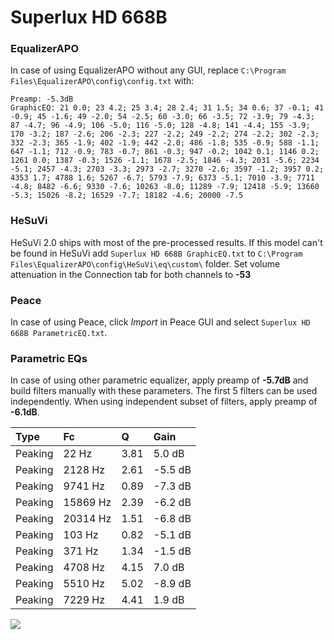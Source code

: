 # Superlux HD 668B

### EqualizerAPO
In case of using EqualizerAPO without any GUI, replace `C:\Program Files\EqualizerAPO\config\config.txt`
with:
```
Preamp: -5.3dB
GraphicEQ: 21 0.0; 23 4.2; 25 3.4; 28 2.4; 31 1.5; 34 0.6; 37 -0.1; 41 -0.9; 45 -1.6; 49 -2.0; 54 -2.5; 60 -3.0; 66 -3.5; 72 -3.9; 79 -4.3; 87 -4.7; 96 -4.9; 106 -5.0; 116 -5.0; 128 -4.8; 141 -4.4; 155 -3.9; 170 -3.2; 187 -2.6; 206 -2.3; 227 -2.2; 249 -2.2; 274 -2.2; 302 -2.3; 332 -2.3; 365 -1.9; 402 -1.9; 442 -2.0; 486 -1.8; 535 -0.9; 588 -1.1; 647 -1.1; 712 -0.9; 783 -0.7; 861 -0.3; 947 -0.2; 1042 0.1; 1146 0.2; 1261 0.0; 1387 -0.3; 1526 -1.1; 1678 -2.5; 1846 -4.3; 2031 -5.6; 2234 -5.1; 2457 -4.3; 2703 -3.3; 2973 -2.7; 3270 -2.6; 3597 -1.2; 3957 0.2; 4353 1.7; 4788 1.6; 5267 -6.7; 5793 -7.9; 6373 -5.1; 7010 -3.9; 7711 -4.8; 8482 -6.6; 9330 -7.6; 10263 -8.0; 11289 -7.9; 12418 -5.9; 13660 -5.3; 15026 -8.2; 16529 -7.7; 18182 -4.6; 20000 -7.5
```

### HeSuVi
HeSuVi 2.0 ships with most of the pre-processed results. If this model can't be found in HeSuVi add
`Superlux HD 668B GraphicEQ.txt` to `C:\Program Files\EqualizerAPO\config\HeSuVi\eq\custom\` folder.
Set volume attenuation in the Connection tab for both channels to **-53**

### Peace
In case of using Peace, click *Import* in Peace GUI and select `Superlux HD 668B ParametricEQ.txt`.

### Parametric EQs
In case of using other parametric equalizer, apply preamp of **-5.7dB** and build filters manually
with these parameters. The first 5 filters can be used independently.
When using independent subset of filters, apply preamp of **-6.1dB**.

| Type    | Fc       |    Q | Gain    |
|:--------|:---------|:-----|:--------|
| Peaking | 22 Hz    | 3.81 | 5.0 dB  |
| Peaking | 2128 Hz  | 2.61 | -5.5 dB |
| Peaking | 9741 Hz  | 0.89 | -7.3 dB |
| Peaking | 15869 Hz | 2.39 | -6.2 dB |
| Peaking | 20314 Hz | 1.51 | -6.8 dB |
| Peaking | 103 Hz   | 0.82 | -5.1 dB |
| Peaking | 371 Hz   | 1.34 | -1.5 dB |
| Peaking | 4708 Hz  | 4.15 | 7.0 dB  |
| Peaking | 5510 Hz  | 5.02 | -8.9 dB |
| Peaking | 7229 Hz  | 4.41 | 1.9 dB  |

![](https://raw.githubusercontent.com/jaakkopasanen/AutoEq/master/results/rtings/avg/Superlux%20HD%20668B/Superlux%20HD%20668B.png)